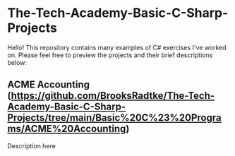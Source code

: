 # The-Tech-Academy-Basic-C-Sharp-Projects
Hello! This repository contains many examples of C# exercises I've worked on. Please feel free to preview the projects and their brief descriptions below:

## ACME Accounting (https://github.com/BrooksRadtke/The-Tech-Academy-Basic-C-Sharp-Projects/tree/main/Basic%20C%23%20Programs/ACME%20Accounting)
Description here
